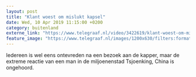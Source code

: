 ```yaml
---
layout: post
title: "Klant woest om mislukt kapsel"
date: Wed, 10 Apr 2019 11:15:00 +0200
category: buitenland
externe_link: "https://www.telegraaf.nl/video/3422619/klant-woest-om-mislukt-kapsel"
feature_image: "https://www.telegraaf.nl/images/1200x630/filters:format(jpeg):quality(80)/cdn-kiosk-api.telegraaf.nl/df5b0d86-5b72-11e9-bda1-02d2fb1aa1d7.jpg"
---
```


<p class="intro">Iedereen is wel eens ontevreden na een bezoek aan de kapper, maar de extreme reactie van een man in de miljoenenstad Tsjoenking, China is ongehoord.</p>
